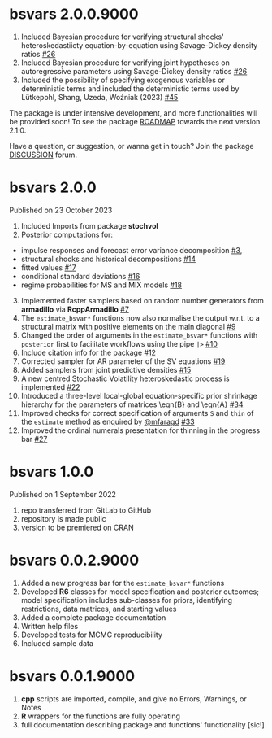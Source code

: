 # bsvars 2.0.0.9000

1. Included Bayesian procedure for verifying structural shocks' heteroskedastiicty equation-by-equation using Savage-Dickey density ratios [#26](https://github.com/bsvars/bsvars/issues/26)
2. Included Bayesian procedure for verifying joint hypotheses on autoregressive parameters using Savage-Dickey density ratios [#26](https://github.com/bsvars/bsvars/issues/26)
3. Included the possibility of specifying exogenous variables or deterministic terms and included the deterministic terms used by Lütkepohl, Shang, Uzeda, Woźniak (2023) [#45](https://github.com/bsvars/bsvars/issues/45)

The package is under intensive development, and more functionalities will be provided soon! To see the package [ROADMAP](https://github.com/bsvars/bsvars/milestone/3) towards the next version 2.1.0.

Have a question, or suggestion, or wanna get in touch? Join the package [DISCUSSION](https://github.com/bsvars/bsvars/discussions) forum.

# bsvars 2.0.0

Published on 23 October 2023

1.  Included Imports from package **stochvol**
2.  Posterior computations for:

-   impulse responses and forecast error variance decomposition [#3](https://github.com/bsvars/bsvars/issues/3),
-   structural shocks and historical decompositions [#14](https://github.com/bsvars/bsvars/issues/14)
-   fitted values [#17](https://github.com/bsvars/bsvars/issues/17)
-   conditional standard deviations [#16](https://github.com/bsvars/bsvars/issues/16)
-   regime probabilities for MS and MIX models [#18](https://github.com/bsvars/bsvars/issues/18)

3.  Implemented faster samplers based on random number generators from **armadillo** via **RcppArmadillo** [#7](https://github.com/bsvars/bsvars/issues/7)
4.  The `estimate_bsvar*` functions now also normalise the output w.r.t. to a structural matrix with positive elements on the main diagonal [#9](https://github.com/bsvars/bsvars/issues/9)
5.  Changed the order of arguments in the `estimate_bsvar*` functions with `posterior` first to facilitate workflows using the pipe `|>` [#10](https://github.com/bsvars/bsvars/issues/10)
6.  Include citation info for the package [#12](https://github.com/bsvars/bsvars/issues/12)
7.  Corrected sampler for AR parameter of the SV equations [#19](https://github.com/bsvars/bsvars/issues/19)
8.  Added samplers from joint predictive densities [#15](https://github.com/bsvars/bsvars/issues/15)
9.  A new centred Stochastic Volatility heteroskedastic process is implemented [#22](https://github.com/bsvars/bsvars/issues/22)
10. Introduced a three-level local-global equation-specific prior shrinkage hierarchy for the parameters of matrices \eqn{B} and \eqn{A} [#34](https://github.com/bsvars/bsvars/issues/34)
11. Improved checks for correct specification of arguments `S` and `thin` of the `estimate` method as enquired by [@mfaragd](https://github.com/mfaragd) [#33](https://github.com/bsvars/bsvars/issues/33)
12. Improved the ordinal numerals presentation for thinning in the progress bar [#27](https://github.com/bsvars/bsvars/issues/27)

# bsvars 1.0.0

Published on 1 September 2022

1.  repo transferred from GitLab to GitHub
2.  repository is made public
3.  version to be premiered on CRAN

# bsvars 0.0.2.9000

1.  Added a new progress bar for the `estimate_bsvar*` functions
2.  Developed **R6** classes for model specification and posterior outcomes; model specification includes sub-classes for priors, identifying restrictions, data matrices, and starting values
3.  Added a complete package documentation
4.  Written help files
5.  Developed tests for MCMC reproducibility
6.  Included sample data

# bsvars 0.0.1.9000

1.  **cpp** scripts are imported, compile, and give no Errors, Warnings, or Notes
2.  **R** wrappers for the functions are fully operating
3.  full documentation describing package and functions' functionality [sic!]
